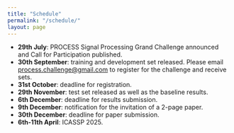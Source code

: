 ```yaml
---
title: "Schedule"
permalink: "/schedule/"
layout: page
---
```


* **29th July**: PROCESS Signal Processing Grand Challenge announced and Call for Participation published.
* **30th September**: training and development set released. Please email [process.challenge@gmail.com](mailto:process.challenge@gmail.com) to register for the challenge and receive sets.
* **31st October**: deadline for registration.
* **29th November**: test set released as well as the baseline results.
* **6th December**: deadline for results submission.
* **9th December**: notification for the invitation of a 2-page paper.
* **30th December**: deadline for paper submission.
* **6th-11th April**: ICASSP 2025.